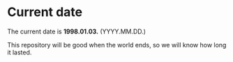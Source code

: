 # Current date

The current date is **1998.01.03.** (YYYY.MM.DD.)

This repository will be good when the world ends, so we will know how long it lasted.